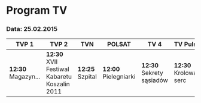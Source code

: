 # Program TV

### Data: 25.02.2015

| **TVP 1**   | **TVP 2**    |  **TVN**     | **POLSAT**   |  **TV 4**    | **TV Puls**  |
|---------|----------|----------|----------|----------|----------|
| **12:30** Magazyn... | **12:30** XVII Festiwal Kabaretu Koszalin 2011 | **12:25** Szpital | **12:00** Pielegniarki | **12:30** Sekrety sąsiadów | **12:30** Krolowa serc |
